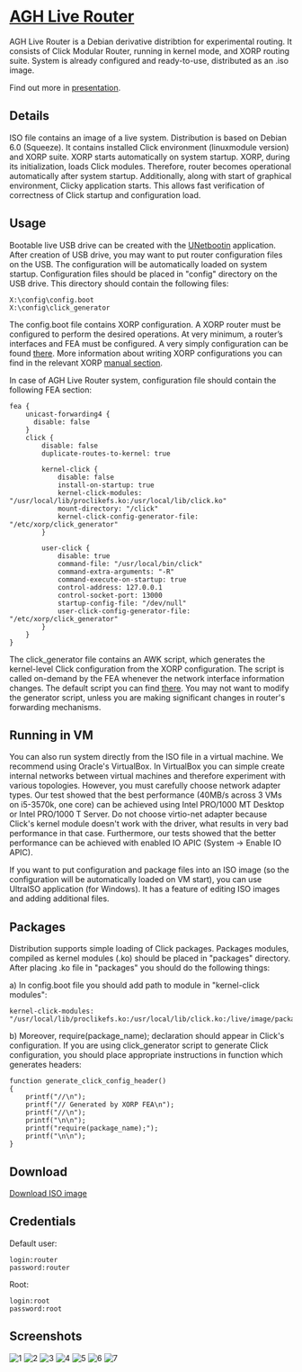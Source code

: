 [AGH Live Router](http://piotrjurkiewicz.github.com/agh-live-router/)
=================

AGH Live Router is a Debian derivative distribtion for experimental routing. It consists of Click Modular Router, running in kernel mode, and XORP routing suite. System is already configured and ready-to-use, distributed as an .iso image.

Find out more in [presentation](http://prezi.com/iez6ctgkd8dt/agh-live-router/).


Details
-------

ISO file contains an image of a live system. Distribution is based on Debian 6.0 (Squeeze). It contains installed Click environment (linuxmodule version) and XORP suite. XORP starts automatically on system startup. XORP, during its initialization, loads Click modules. Therefore, router becomes operational automatically after system startup. Additionally, along with start of graphical environment, Clicky application starts. This allows fast verification of correctness of Click startup and configuration load.


Usage
-----

Bootable live USB drive can be created with the [UNetbootin](http://unetbootin.sourceforge.net/) application. After creation of USB drive, you may want to put router configuration files on the USB. The configuration will be automatically loaded on system startup. Configuration files should be placed in "config" directory on the USB drive. This directory should contain the following files:

    X:\config\config.boot
    X:\config\click_generator
  
The config.boot file contains XORP configuration. A XORP router must be configured to perform the desired operations. At very minimum, a router’s interfaces and FEA must be configured. A very simply configuration can be found [there](https://github.com/piotrjurkiewicz/agh-live-router/tree/master/configurations/simple/config). More information about writing XORP configurations you can find in the relevant XORP [manual section](http://xorp.run.montefiore.ulg.ac.be/latex2wiki/user_manual/configuration_overview).

In case of AGH Live Router system, configuration file should contain the following FEA section:

    fea {
        unicast-forwarding4 {
          disable: false
        }
        click {
    		disable: false
    		duplicate-routes-to-kernel: true
    
    		kernel-click {
    			disable: false
    			install-on-startup:	true
    			kernel-click-modules: "/usr/local/lib/proclikefs.ko:/usr/local/lib/click.ko"
    			mount-directory: "/click"
    			kernel-click-config-generator-file: "/etc/xorp/click_generator"
    		}
    
    		user-click {
    			disable: true
    			command-file: "/usr/local/bin/click"
    			command-extra-arguments: "-R"
    			command-execute-on-startup: true
    			control-address: 127.0.0.1
    			control-socket-port: 13000
    			startup-config-file: "/dev/null"
    			user-click-config-generator-file: "/etc/xorp/click_generator"
    		}
        }
    }

The click_generator file contains an AWK script, which generates the kernel-level Click configuration from the XORP configuration. The script is called on-demand by the FEA whenever the network interface information changes. The default script you can find [there](https://github.com/piotrjurkiewicz/agh-live-router/blob/master/configurations/simple/config/click_generator). You may not want to modify the generator script, unless you are making significant changes in router's forwarding mechanisms.

Running in VM
-------------

You can also run system directly from the ISO file in a virtual machine. We recommend using Oracle's VirtualBox. In VirtualBox you can simple create internal networks between virtual machines and therefore experiment with various topologies. However, you must carefully choose network adapter types. Our test showed that the best performance (40MB/s across 3 VMs on i5-3570k, one core) can be achieved using Intel PRO/1000 MT Desktop or Intel PRO/1000 T Server. Do not choose virtio-net adapter because Click's kernel module doesn't work with the driver, what results in very bad performance in that case. Furthermore, our tests showed that the better performance can be achieved with enabled IO APIC (System -> Enable IO APIC).

If you want to put configuration and package files into an ISO image (so the configuration will be automatically loaded on VM start), you can use UltraISO application (for Windows). It has a feature of editing ISO images and adding additional files.

Packages
--------

Distribution supports simple loading of Click packages. Packages modules, compiled as kernel modules (.ko) should be placed in "packages" directory. After placing .ko file in "packages" you should do the following things:

a) In config.boot file you should add path to module in "kernel-click modules":

    kernel-click-modules: "/usr/local/lib/proclikefs.ko:/usr/local/lib/click.ko:/live/image/packages/package_name.ko"

b) Moreover, require(package_name); declaration should appear in Click's configuration. If you are using click_generator script to generate Click configuration, you should place appropriate instructions in function which generates headers:

    function generate_click_config_header()
    {
        printf("//\n");
        printf("// Generated by XORP FEA\n");
        printf("//\n");
        printf("\n\n");
        printf("require(package_name);");
        printf("\n\n");
    }

Download
--------

[Download ISO image](https://mega.co.nz/#!OEIjhQhA!Cs1t5nstf0xzClakUT8vJwUcX5YSaLE4IzRzW0JPAr0)


Credentials
-----------

Default user:

    login:router
    password:router
    
Root:

    login:root
    password:root


Screenshots
-----------

![1](https://raw.github.com/piotrjurkiewicz/agh-live-router/master/screenshots/1.png)
![2](https://raw.github.com/piotrjurkiewicz/agh-live-router/master/screenshots/2.png)
![3](https://raw.github.com/piotrjurkiewicz/agh-live-router/master/screenshots/3.png)
![4](https://raw.github.com/piotrjurkiewicz/agh-live-router/master/screenshots/4.png)
![5](https://raw.github.com/piotrjurkiewicz/agh-live-router/master/screenshots/5.png)
![6](https://raw.github.com/piotrjurkiewicz/agh-live-router/master/screenshots/6.png)
![7](https://raw.github.com/piotrjurkiewicz/agh-live-router/master/screenshots/7.png)
